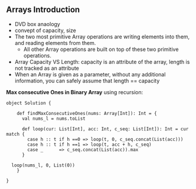 

## Arrays Introduction
- DVD box anaology
- convept of capacity, size
- The two most primitive Array operations are writing elements into them, and reading elements from them. 
  - All other Array operations are built on top of these two primitive operations.
- Array Capacity VS Length: capacity is an attribute of the array, length is not tracked as an attribute
- When an Array is given as a parameter, without any additional information, you can safely assume that length == capacity

**Max consecutive Ones in Binary Array**
using recursion:
~~~
object Solution {
  
    def findMaxConsecutiveOnes(nums: Array[Int]): Int = {
      val nums_l = nums.toList

      def loop(cur: List[Int], acc: Int, c_seq: List[Int]): Int = cur match {
        case h :: t if h ==0 => loop(t, 0, c_seq.concat(List(acc)))
        case h :: t if h ==1 => loop(t, acc + h, c_seq)
        case _      => c_seq.concat(List(acc)).max
      }

  loop(nums_l, 0, List(0))
    }

}



~~~

